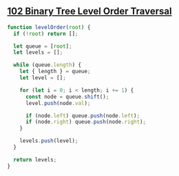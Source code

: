 ## [102 Binary Tree Level Order Traversal](https://leetcode.com/problems/binary-tree-level-order-traversal/description/)

<!-- notecardId: 1742385969400 -->

```js
function levelOrder(root) {
  if (!root) return [];

  let queue = [root];
  let levels = [];

  while (queue.length) {
    let { length } = queue;
    let level = [];

    for (let i = 0; i < length; i += 1) {
      const node = queue.shift();
      level.push(node.val);

      if (node.left) queue.push(node.left);
      if (node.right) queue.push(node.right);
    }

    levels.push(level);
  }

  return levels;
}
```
